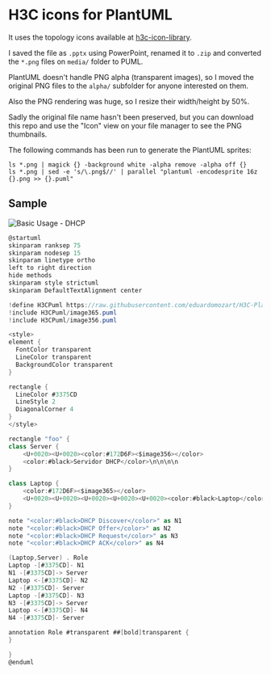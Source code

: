 # H3C icons for PlantUML

It uses the topology icons available at [h3c-icon-library](https://github.com/wenyuan/jtopo_topology/blob/master/topo-icons/h3c/h3c-icon-library.ppt).

I saved the file as ``.pptx`` using PowerPoint, renamed it to ``.zip`` and converted the ``*.png`` files on ``media/`` folder to PUML.

PlantUML doesn't handle PNG alpha (transparent images), so I moved the original PNG files to the ``alpha/`` subfolder for anyone interested on them.

Also the PNG rendering was huge, so I resize their width/height by 50%.

Sadly the original file name hasn't been preserved, but you can download this repo and use the "Icon" view on your file manager to see the PNG thumbnails.

The following commands has been run to generate the PlantUML sprites:

```
ls *.png | magick {} -background white -alpha remove -alpha off {}
ls *.png | sed -e 's/\.png$//' | parallel "plantuml -encodesprite 16z {}.png >> {}.puml"
```

## Sample

![Basic Usage - DHCP](https://www.plantuml.com/plantuml/png/ZLDXJzim4FtkNt7GVTYqqT2cBHAg8bWhX3JM8HYV61zCV4qj75zcNxOnjFy-9sbHmeWqjKhaT-_UUtTkJpnBnsLkX7_Gjf1Evk2aVV1OmD6q1LfIM86ZDcYqHNui4CZnXeJ1DGCJE9rj69HscB8cApPQ8UGOACgtkZq_6WnFfzCN2PQubgNXh_YBJutER8wM8GqFT4BiALm7NpYF5vUX3JRCXJ-E8YT_3ZFDc_A-zEXI2cpBmvJo25KfdQASVal7KUWxk3JIyitdYoYNseezRLDJgcV9IESomtWs7HRXr5UUpfgocDU3908Dra6V1C1Pi5-G8GVifFLXh509-4L8_Xh-KQOFcQFIgd-hVuIeDYbjPX2UEYA3E3wQBfPRxBfUw3YSbbfcPALPaBFeO18qvb4JiossloRQ3vAfaTx3DReVw6e7WFdD-yF3yM7o_4uhm-F1w6Yyd9qbypUx9IJpg2ubJTkMTc_2G4cbg1KvM9ulBdUyRxRvX4nRumjPC1LRunwZsRHhrCtN_-u6QfnUIsA9mpwwx2frMALFAUnbrxGFqiDgrD_mPRr-oHxtiw_mUucUk_oudt-w-DJbJeHusupreRd0Tp24Ap8e6XGERhU_ahk3AlTgr4OIQ9fsv7c7FHQhSQU_I-vmOx6A_rzv8bQJrvI5j9POiYPR3m63rZy11eFRUpBgheqzXTiBtnEqgipDNm00)

```csharp
@startuml
skinparam ranksep 75
skinparam nodesep 15
skinparam linetype ortho
left to right direction
hide methods
skinparam style strictuml
skinparam DefaultTextAlignment center

!define H3CPuml https://raw.githubusercontent.com/eduardomozart/H3C-PlantUML/main
!include H3CPuml/image365.puml
!include H3CPuml/image356.puml

<style>
element {
  FontColor transparent
  LineColor transparent
  BackgroundColor transparent
}

rectangle {
  LineColor #3375CD
  LineStyle 2
  DiagonalCorner 4
}
</style>

rectangle "foo" {
class Server {
    <U+0020><U+0020><color:#172D6F><$image356></color>
    <color:#black>Servidor DHCP</color>\n\n\n\n
}

class Laptop {
    <color:#172D6F><$image365></color>
    <U+0020><U+0020><U+0020><U+0020><U+0020><color:#black>Laptop</color>\n\n\n\n
}

note "<color:#black>DHCP Discover</color>" as N1
note "<color:#black>DHCP Offer</color>" as N2
note "<color:#black>DHCP Request</color>" as N3
note "<color:#black>DHCP ACK</color>" as N4

(Laptop,Server) . Role
Laptop -[#3375CD]- N1
N1 -[#3375CD]-> Server
Laptop <-[#3375CD]- N2
N2 -[#3375CD]- Server
Laptop -[#3375CD]- N3
N3 -[#3375CD]-> Server
Laptop <-[#3375CD]- N4
N4 -[#3375CD]- Server

annotation Role #transparent ##[bold]transparent {
}

}
@enduml
```